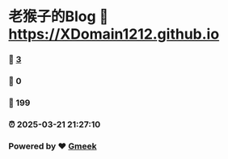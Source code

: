 # 老猴子的Blog :link: https://XDomain1212.github.io 
### :page_facing_up: [3](https://XDomain1212.github.io/tag.html) 
### :speech_balloon: 0 
### :hibiscus: 199 
### :alarm_clock: 2025-03-21 21:27:10 
### Powered by :heart: [Gmeek](https://github.com/Meekdai/Gmeek)
